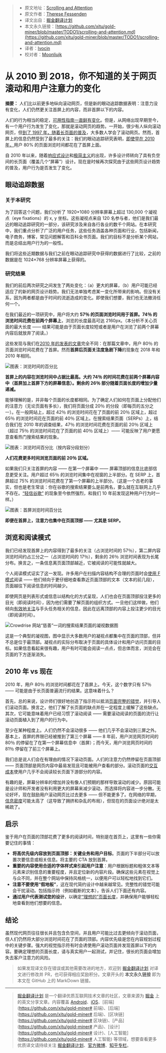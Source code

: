 > * 原文地址：[Scrolling and Attention](https://www.nngroup.com/articles/scrolling-and-attention/)
> * 原文作者：[Therese Fessenden](https://www.nngroup.com/articles/author/therese-fessenden/)
> * 译文出自：[掘金翻译计划](https://github.com/xitu/gold-miner)
> * 本文永久链接：[https://github.com/xitu/gold-miner/blob/master/TODO1/scrolling-and-attention.md](https://github.com/xitu/gold-miner/blob/master/TODO1/scrolling-and-attention.md)
> * 译者：[Ivocin](https://github.com/Ivocin)
> * 校对者：[Moonliujk](https://github.com/Moonliujk)

# 从 2010 到 2018，你不知道的关于网页滚动和用户注意力的变化

**摘要：** 人们比以前更多地纵向滚动网页，但是新的眼动追踪数据表明：注意力没有变化，人们仍然更关注首屏上的内容，而非首屏以下的内容。

人们的行为相当的稳定，[可用性指南一直鲜有变化](https://www.nngroup.com/articles/usability-guidelines-change/)。但是，从网络出现早期至今，有一个用户行为发生了变化，那就是滚动网页的趋势。一开始，很少有人纵向滚动网页，但[到了 1997 年，随着长页面的普及](https://www.nngroup.com/articles/changes-in-web-usability-since-1994/)，大多数人学会了滚动网页。然而，首屏上的信息仍然受到了最多的关注：我们的眼动追踪研究表明，[即使早在 2010 年，](https://www.nngroup.com/articles/scrolling-and-attention-original-research/)用户 80% 的页面浏览时间都花在了首屏上面。

自 2010 年以来，随着[响应式设计](https://www.nngroup.com/articles/responsive-web-design-definition/)和[极简主义](https://www.nngroup.com/articles/characteristics-minimalism/)的出现，许多设计师转向了具有负空间的长页面（覆盖几个“屏幕”）设计。现在是时候再次探究由于这些网页设计趋势的普及，用户行为是否发生了变化。

## 眼动追踪数据

### 关于本研究

为了回答这个问题，我们分析了 1920×1080 分辨率屏幕上超过 130,000 个凝视点（eye fixations）的 x, y 坐标。这些凝视点来自 120 名参与者，他们是我们最近的眼动追踪研究的一部分，该研究涉及来自各行各业的数千个网站。在本研究中，我们重点分析了广泛的用户任务，这些任务涵盖各种页面和行业，包括新闻，电子商务，博客，常见问题解答和百科全书页面。我们的目标不是分析某个网站，而是总结出用户行为的一般性。

我们将这些近期数据与我们之前在眼动追踪研究中获得的数据进行了比较，之前的数据是在 1024×768 分辨率屏幕上获得的。

### 研究结果

我们的前后两次研究之间发生了两处变化：（a）更大的屏幕，（b）用户可能已经适应了的新的网页设计趋势。我们无法单独考虑某一变化所带来的影响。但没有关系，因为两者都是由于时间的流逝造成的变化。即使我们想要，我们也无法撤消任何一个。

在我们最近的一项研究中，用户将大约 **57％ 的页面浏览时间用于首屏。74％ 的浏览时间花费在前两个屏幕上**，浏览的长度最高可达 2160px。（本分析不关心页面的最大长度 —— 结果可能是由于页面长度较短或者是用户在浏览了前两个屏幕内容后就放弃了阅读。）

这些发现与我们在[2010 年的发表的文章](http://www.nngroup.com/articles/scrolling-and-attention-original-research/)完全不同：在那篇文章中，用户 80％ 的页面浏览时间花费在了首屏。然而**首屏后页面关注度急剧下降**的现象在 2018 年和 2010 年相同。

![图表：浏览时间的百分比](https://media.nngroup.com/media/editor/2018/04/04/percentageviewingtimeverticalattention.png)

**首屏上的内容在浏览时间中占据比最高。大约 74％ 的时间花费在前两个屏幕内容中（首屏加上首屏下方的屏幕信息）。剩余的 26％ 部分随着页面长度的增加少量递减。**

能够理解的是，并非每个页面的长度都相同。为了确定人们如何在页面上分配他们的注意力（无论页面有多长），我们将页面分成 20％ 的分段（即每页的五分之一）。在一般网站上，超过 42％ 的浏览时间花在了页面的前 20％ 区域上，超过 65％ 的浏览时间花在页面的前 40％ 区域上。在搜索结果页面（SERPs）上，结合我们在 2010 年的调查结果，47％ 的浏览时间花费在页面的前 20％ 区域上（超过 75％ 的浏览时间花在了页面的前 40％ 区域上）—— 可能反映了用户更愿意查看热门搜索结果的现象。

![图表：浏览时间百分比（按内容分段划分）](https://media.nngroup.com/media/editor/2018/04/04/percentageviewingtimesegmentsvertical-graph.png)

**人们花费更多时间浏览页面的前 20％ 区域。**

如果我们只关注首屏的内容 —— 在第一个屏幕中 —— 屏幕顶部的信息比底部信息更受关注。用户超过 65％ 的浏览时间集中在视窗的上半部分。在 SERP 上，首屏超过 75% 的浏览时间花费在了第一个屏幕的上半部分。（这是一个古老的事实，但也是老生常谈：你在谷歌的搜索结果要么是前两名，要么就在互联网上几乎不存在。[“轻信谷歌”](https://www.nngroup.com/articles/user-skills-improving-only-slightly/) 的现象至今依然强烈，和我们 10 年前发现这种用户行为时一样。）

![图表：首屏浏览时间百分比](https://media.nngroup.com/media/editor/2018/04/04/percentageviewingtimeabovefoldvertical-graph.png)

**即便在首屏上，注意力也集中在页面顶部 —— 尤其是 SERP。**

## 浏览和阅读模式

我们已经发现首屏上的内容得到了最多的关注（占浏览时间的 57％），第二屏内容浏览时间约占三分之一（占浏览时间的 17％），剩余的 26％ 浏览时间表现为长尾分布。换言之，一条信息离页面顶部越近，它被阅读的可能性就越大。

个人阅读模式证实了这一发现。许多用户在扫描内容结构不合理的页面时会[使用 F 模式](https://www.nngroup.com/videos/f-pattern-reading-digital-content/)阅读 —— 他们倾向于更仔细地查看靠近页面顶部的文本（文本的前几段），页面越往下阅读信息的时间越少。

即使网页是列表形式或信息以结构化的方式呈现，人们也会在页面顶部投注更多的目光（即阅读时间），因为他们需要了解页面的组织方式。一旦他们这样做，他们倾向[有效地关注](https://www.nngroup.com/articles/eyetracking-tasks-efficient-scanning/)与手头任务相关的信息，因此在远离顶部的内容上投注更少的目光（即阅读时间）。

![Crowdrise 网站“慈善”一词的搜索结果页面的凝视数据图](https://media.nngroup.com/media/editor/2018/04/04/charities-gazeplot.png)

这是一个典型的凝视图，图中显示大多数用户的凝视点都集中在页面的顶部，但并不总是位于最顶部。凝视点的实际分布取决于页面的具体设计和用户访问页面的目标。如果信息看起来很有趣，用户有时可能会阅读一点点，但总体而言，浏览会在页面的下方逐渐消失。

## 2010 年 vs 现在

2010 年，用户 80％ 的浏览时间都花在了首屏上。今天，这个数字只有 57％ —— 可能是由于长页面普遍流行的结果。这意味着什么？

首先，总的来说，设计师们很好地创造了指示符以抵消[页面完整的错觉](https://www.nngroup.com/articles/illusion-of-completeness/)，并引导人们滚动页面。换言之，他们了解了长页面的缺点并在一定程度上缓解了这些缺点。其次，它可能意味着用户已经习惯了滚动阅读 —— 需要滚动阅读的页面的流行让滚动页面植入到了用户的行为中。

至少在某种程度上。人们仍然不会滚动很多 —— 他们几乎不会滚动到三屏之外。基本上，首屏的界限已经被推到了第三个屏幕 —— 8 年前，用户浏览网页时间的 80％ 的停留在了在第一个屏幕信息中（首屏）；而今天，用户浏览网页时间的 81％ 停留在了前三个屏幕上。

我们总是说人们会在有理由的情况下滚动页面。人们的注意力仍然停留在页面顶部 —— 页面顶部是网页内容中最易发现且可能被用户查看的部分。滚动页面的[交互成本](https://www.nngroup.com/articles/interaction-cost-definition/)使用户几乎不会阅读较长页面下游部分的内容。

有趣的是，屏幕分辨率的增加并没有像人们预期的那样导致滚动的减少。原因可能是设计师和开发者没有利用更大的屏幕来减少滚动，而选择将内容进一步分散。无论好坏，现在鼓励用户滚动网页比过去更多 —— 但不能更多了。在网络的早期，[信息密度](https://www.nngroup.com/articles/utilize-available-screen-space/)可能太高了（这导致了拥挤和杂乱的布局），但现在的页面设计绝对是太稀疏了。

## 启示

鉴于用户在页面的顶部花费了更多的阅读时间，特别是在首页上，这里有一些你需要记住的事情：

*  **将高优先级内容放到页面顶部：关键业务和用户目标**。页面的下半部分可以放置次要信息或相关信息。将主要的 CTA 放到首屏。
*  **重要的内容使用合适的字体样式来引起用户注意**：用户根据标题和粗体文本等元素来识别信息的重要程度，并且定位新的内容片段。确保这些元素在视觉上与众不同，并在整个网站中保持风格统一，以便用户可以轻松地找到它们。
*  **注意不要使用“假地板”**，这在现代简约设计中越来越常见。完整性的错觉可能会干扰滚动。包括指示符（例如截断的文本），告诉人们下面还有内容。
*  **通过用户代表测试您的设计**，以确定[“理想的”页面长度](https://www.nngroup.com/articles/infinite-scrolling/)，并确保用户能够轻松地查看到他们想要的信息。

## 结论

虽然现代网页往往很长并且包含负空间，并且用户可能比过去更倾向于滚动页面，但人们仍然将大部分浏览时间花在了页面的顶部。内容优先级是您在内容规划过程中的关键步骤。强大的视觉指示符有时会诱使用户滚动页面并发现首屏以下的内容。要确定理想的页面长度，请与真实用户一起测试，并记住，很长的页面会增加失去客户注意力的风险。

> 如果发现译文存在错误或其他需要改进的地方，欢迎到 [掘金翻译计划](https://github.com/xitu/gold-miner) 对译文进行修改并 PR，也可获得相应奖励积分。文章开头的 **本文永久链接** 即为本文在 GitHub 上的 MarkDown 链接。


---

> [掘金翻译计划](https://github.com/xitu/gold-miner) 是一个翻译优质互联网技术文章的社区，文章来源为 [掘金](https://juejin.im) 上的英文分享文章。内容覆盖 [Android](https://github.com/xitu/gold-miner#android)、[iOS](https://github.com/xitu/gold-miner#ios)、[前端](https://github.com/xitu/gold-miner# 前端)、[后端](https://github.com/xitu/gold-miner# 后端)、[区块链](https://github.com/xitu/gold-miner# 区块链)、[产品](https://github.com/xitu/gold-miner# 产品)、[设计](https://github.com/xitu/gold-miner# 设计)、[人工智能](https://github.com/xitu/gold-miner# 人工智能) 等领域，想要查看更多优质译文请持续关注 [掘金翻译计划](https://github.com/xitu/gold-miner)、[官方微博](http://weibo.com/juejinfanyi)、[知乎专栏](https://zhuanlan.zhihu.com/juejinfanyi)。
